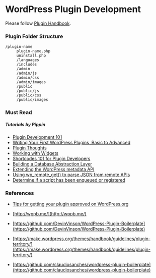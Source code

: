 # **WordPress Plugin Development**

Please follow [Plugin Handbook](https://developer.wordpress.org/plugins/ "Plugin Handbook").

### **Plugin Folder Structure**

```
/plugin-name
     plugin-name.php
     uninstall.php
     /languages
     /includes
     /admin
     /admin/js
     /admin/css
     /admin/images
     /public
     /public/js
     /public/css
     /public/images
```

### 

### Must Read

##### Tutorials by Pippin

* [Plugin Development 101](https://pippinsplugins.com/series/plugin-development-101/)
* [Writing Your First WordPress Plugins, Basic to Advanced](https://pippinsplugins.com/series/writing-your-first-wordpress-plugins-basic-to-advanced/)
* [Plugin Thoughts](https://pippinsplugins.com/series/plugin-thoughts/)
* [Working with Widgets](https://pippinsplugins.com/series/working-with-widgets/)
* [Shortcodes 101 for Plugin Developers](https://pippinsplugins.com/series/shortcodes-101/)
* [Building a Database Abstraction Layer](https://pippinsplugins.com/series/building-a-database-abstraction-layer/)
* [Extending the WordPress metadata API](https://pippinsplugins.com/extending-wordpress-metadata-api/)
* [Using wp\_remote\_get\(\) to parse JSON from remote APIs](https://pippinsplugins.com/using-wp_remote_get-to-parse-json-from-remote-apis/)
* [Determine if a script has been enqueued or registered](https://pippinsplugins.com/determine-script-enqueued-registered/)

### **References**

* [Tips for getting your plugin approved on WordPress.org](https://pippinsplugins.com/tips-getting-plugin-approved-wordpress-org/)

* [http://wppb.me/](http://wppb.me/)

* [https://github.com/DevinVinson/WordPress-Plugin-Boilerplate](https://github.com/DevinVinson/WordPress-Plugin-Boilerplate)
* [https://make.wordpress.org/themes/handbook/guidelines/plugin-territory/](https://make.wordpress.org/themes/handbook/guidelines/plugin-territory/)
* [https://github.com/claudiosanches/wordpress-plugin-boilerplate](https://github.com/claudiosanches/wordpress-plugin-boilerplate)



